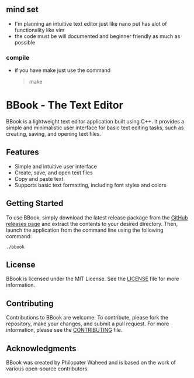 
## mind set 
  - I'm planning an intuitive text editor just like nano put has alot of functionality like vim  
  - the code must be will documented and beginner friendly as much as possible 
### compile 
 - if you have make just use the command 
    > make


# BBook - The Text Editor

BBook is a lightweight text editor application built using C++. It provides a simple and minimalistic user interface for basic text editing tasks, such as creating, saving, and opening text files.

## Features

- Simple and intuitive user interface
- Create, save, and open text files
- Copy and paste text
- Supports basic text formatting, including font styles and colors

## Getting Started

To use BBook, simply download the latest release package from the [GitHub releases page](https://github.com/philopaterwaheed/bbook_the_text_editor/releases) and extract the contents to your desired directory. Then, launch the application from the command line using the following command:

```
./bbook
```

## License

BBook is licensed under the MIT License. See the [LICENSE](https://github.com/philopaterwaheed/bbook_the_text_editor/blob/main/LICENSE) file for more information.

## Contributing

Contributions to BBook are welcome. To contribute, please fork the repository, make your changes, and submit a pull request. For more information, please see the [CONTRIBUTING](https://github.com/philopaterwaheed/bbook_the_text_editor/blob/main/CONTRIBUTING.md) file.

## Acknowledgments

BBook was created by Philopater Waheed and is based on the work of various open-source contributors.
```
